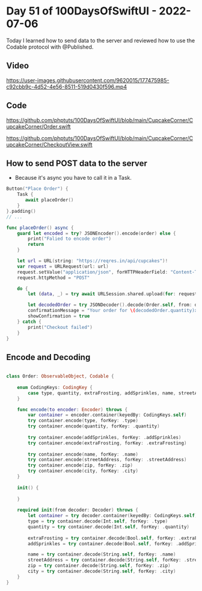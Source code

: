 # Day 51 of 100DaysOfSwiftUI - 2022-07-06

Today I learned how to send data to the server and reviewed how to use the Codable protocol with @Published.

## Video
https://user-images.githubusercontent.com/9620015/177475985-c92cbb9c-4d52-4e56-8511-519d0430f596.mp4

## Code

https://github.com/phptuts/100DaysOfSwiftUI/blob/main/CupcakeCorner/CupcakeCorner/Order.swift

https://github.com/phptuts/100DaysOfSwiftUI/blob/main/CupcakeCorner/CupcakeCorner/CheckoutView.swift

## How to send POST data to the server

- Because it's async you have to call it in a Task.

```swift
Button("Place Order") {
    Task {
       await placeOrder()
    }
}.padding()
// ...

func placeOrder() async {
    guard let encoded = try? JSONEncoder().encode(order) else {
        print("Falied to encode order")
        return
    }

    let url = URL(string: "https://reqres.in/api/cupcakes")!
    var request = URLRequest(url: url)
    request.setValue("application/json", forHTTPHeaderField: "Content-Type")
    request.httpMethod = "POST"

    do {
        let (data, _) = try await URLSession.shared.upload(for: request, from: encoded)

        let decodedOrder = try JSONDecoder().decode(Order.self, from: data)
        confirmationMessage = "Your order for \(decodedOrder.quantity)x \(Order.types[decodedOrder.type].lowercased()) cupcakes is on the way."
        showConfirmation = true
    } catch {
        print("Checkout failed")
    }
}
```

## Encode and Decoding 

```swift

class Order: ObservableObject, Codable {
    
    enum CodingKeys: CodingKey {
        case type, quantity, extraFrosting, addSprinkles, name, streetAddress, city, zip
    }

    func encode(to encoder: Encoder) throws {
        var container = encoder.container(keyedBy: CodingKeys.self)
        try container.encode(type, forKey: .type)
        try container.encode(quantity, forKey: .quantity)
        
        try container.encode(addSprinkles, forKey: .addSprinkles)
        try container.encode(extraFrosting, forKey: .extraFrosting)
        
        try container.encode(name, forKey: .name)
        try container.encode(streetAddress, forKey: .streetAddress)
        try container.encode(zip, forKey: .zip)
        try container.encode(city, forKey: .city)
    }
    
    init() {
        
    }
    
    required init(from decoder: Decoder) throws {
        let container = try decoder.container(keyedBy: CodingKeys.self)
        type = try container.decode(Int.self, forKey: .type)
        quantity = try container.decode(Int.self, forKey: .quantity)
        
        extraFrosting = try container.decode(Bool.self, forKey: .extraFrosting)
        addSprinkles = try container.decode(Bool.self, forKey: .addSprinkles)

        name = try container.decode(String.self, forKey: .name)
        streetAddress = try container.decode(String.self, forKey: .streetAddress)
        zip = try container.decode(String.self, forKey: .zip)
        city = try container.decode(String.self, forKey: .city)
    }
}
```
